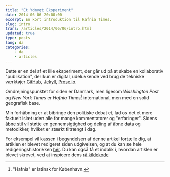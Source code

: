 ```yaml
---
title: "Et Ydmygt Eksperiment"
date: 2014-06-06 20:00:00
excerpt: En kort introduktion til Hafnia Times.
slug: intro
trans: /articles/2014/06/06/intro.html
updated: true
type: posts
lang: da
categories:
    - da
    - articles
---
```

Dette er en del af et lille eksperiment, der går ud på at skabe en kollaborativ "publikation", der kun er digital, udelukkende ved brug de tekniske værktøjer [GitHub](https://github.com), [Jekyll](http://jekyllrb.com), [Prose.io](http://prose.io).

Omdrejningspunktet for siden er Danmark, men ligesom <i>Washington Post</i> og <i>New York Times</i> er <i>Hafnia Times</i>[^hafnia] international, men med en solid geografisk base.

Min forhåbning er at bibringe den politiske debat et, lad os det et mere faktuelt islæt uden alle for mange kommentatorer og "erfaringer". Sidens [åbne stil](https://github.com/hafniatimes/hafniatimes.github.io) vil støtte en gennemsigtighed og deling af åbne data og metodikker, hvilket er stærkt tiltrængt i dag.

For eksempel vil kassen i begyndelsen af denne artikel fortælle dig, at artiklen er blevet redigeret siden udgivelsen, og at du kan se hele redigeringshistorikken [hér](https://github.com/hafniatimes/hafniatimes.github.io/commits/master/_posts/2014-06-06-intro.markdown). Du kan også få et indblik i, hvordan artiklen er blevet skrevet, ved at inspicere dens [rå kildekode](https://raw.githubusercontent.com/hafniatimes/hafniatimes.github.io/master/_posts/2014-06-06-intro.markdown)


[^hafnia]: "Hafnia" er latinsk for København.
